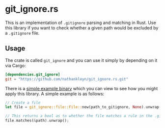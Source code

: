 # git_ignore.rs

This is an implementation of `.gitignore` parsing and matching in Rust. Use this library if you want to check whether a given path would be excluded by a `.gitignore` file.

## Usage

The crate is called `git_ignore` and you can use it simply by depending on it via Cargo:

```toml
[dependencies.git_ignore]
git = "https://github.com/nathankleyn/git_ignore.rs.git"
```

There is a [simple example binary](/src/bin/git_ignore.rs) which you can view to see how you might apply this library. A simple example is as follows:

```rust
// Create a file
let file = git_ignore::file::File::new(path_to_gitignore, None).unwrap();

// This returns a bool as to whether the file matches a rule in the .gitignore file.
file.matches(&path).unwrap();
```
